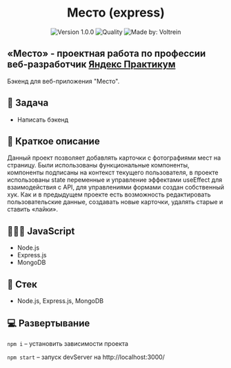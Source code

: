 <h1 align="center">
    Место (express)
</h1>
<p align="center">
    <img alt="Version 1.0.0" src="https://img.shields.io/badge/version-1.0.0-blue" />
    <img alt="Quality" src="https://img.shields.io/badge/status-release-green.svg" >
    <img alt="Made by: Voltrein" src="https://img.shields.io/badge/made%20by-Voltrein--code-blue" />
</p>

## «Место» - проектная работа по профессии веб-разработчик [Яндекс Практикум](https://praktikum.yandex.ru "Яндекс Практикум")

Бэкенд для веб-приложения "Место". 


## 📖 Задача

- Написать бэкенд

## 📃 Краткое описание

Данный проект позволяет добавлять карточки с фотографиями мест на страницу. Были использованы функциональные компоненты, компоненты подписаны на контекст текущего пользователя, в проекте использованы state переменные и управление эффектами useEffect для взаимодействия с API, для управлениями формами создан собственный хук. Как и в предыдущем проекте есть возможность редактировать пользовательские данные, создавать новые карточки, удалять старые и ставить «лайки».

## 👨🏻‍💻 JavaScript

- Node.js
- Express.js
- MongoDB

## 📃 Стек

- Node.js, Express.js, MongoDB

## 💻 Развертывание

`npm i` – установить зависимости проекта

`npm start` – запуск devServer на http://localhost:3000/
